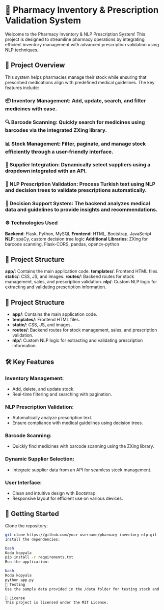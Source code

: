 # 💊 Pharmacy Inventory & Prescription Validation System
Welcome to the Pharmacy Inventory & NLP Prescription System! This project is designed to streamline pharmacy operations by integrating efficient inventory management with advanced prescription validation using NLP techniques.

## 🚀 Project Overview
This system helps pharmacies manage their stock while ensuring that prescribed medications align with predefined medical guidelines. The key features include:

### 📦 Inventory Management: Add, update, search, and filter medicines with ease.
### 🔍 Barcode Scanning: Quickly search for medicines using barcodes via the integrated ZXing library.
### 📊 Stock Management: Filter, paginate, and manage stock efficiently through a user-friendly interface.
### 🔗 Supplier Integration: Dynamically select suppliers using a dropdown integrated with an API.
### 🤖 NLP Prescription Validation: Process Turkish text using NLP and decision trees to validate prescriptions automatically.
### 🔬 Decision Support System: The backend analyzes medical data and guidelines to provide insights and recommendations.
### ⚙️ Technologies Used
**Backend**: Flask, Python, MySQL
**Frontend**: HTML, Bootstrap, JavaScript
**NLP**: spaCy, custom decision tree logic
**Additional Libraries**: ZXing for barcode scanning, Flask-CORS, pandas, opencv-python
## 📂 Project Structure
**app/**: Contains the main application code.
**templates/**: Frontend HTML files.
**static/**: CSS, JS, and images.
**routes/**: Backend routes for stock management, sales, and prescription validation.
**nlp/**: Custom NLP logic for extracting and validating prescription information.
## 📂 Project Structure

- **app/**: Contains the main application code.
- **templates/**: Frontend HTML files.
- **static/**: CSS, JS, and images.
- **routes/**: Backend routes for stock management, sales, and prescription validation.
- **nlp/**: Custom NLP logic for extracting and validating prescription information.

## 🛠️ Key Features

### Inventory Management:

- Add, delete, and update stock.
- Real-time filtering and searching with pagination.

### NLP Prescription Validation:

- Automatically analyze prescription text.
- Ensure compliance with medical guidelines using decision trees.

### Barcode Scanning:

- Quickly find medicines with barcode scanning using the ZXing library.

### Dynamic Supplier Selection:

- Integrate supplier data from an API for seamless stock management.

### User Interface:

- Clean and intuitive design with Bootstrap.
- Responsive layout for efficient use on various devices.

## 🚀 Getting Started

Clone the repository:

```bash
git clone https://github.com/your-username/pharmacy-inventory-nlp.git
Install the dependencies:

bash
Kodu kopyala
pip install -r requirements.txt
Run the application:

bash
Kodu kopyala
python app.py
🧪 Testing
Use the sample data provided in the /data folder for testing stock and prescription validation. The system supports real-time testing of prescription validation via the /nlp endpoint.

📜 License
This project is licensed under the MIT License.
